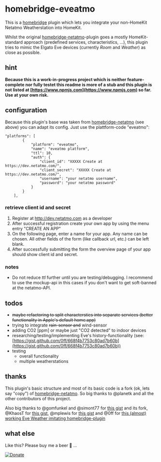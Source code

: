 # homebridge-eveatmo

This is a [homebridge](https://github.com/nfarina/homebridge) plugin which lets you integrate your non-HomeKit Netatmo Weatherstation into HomeKit.

Whilst the original [homebridge-netatmo](https://github.com/planetk/homebridge-netatmo)-plugin goes a mostly HomeKit-standard approach (predefined services, characteristics, ...), this plugin tries to mimic the Elgato Eve devices (currently *Room* and *Weather*) as close as possible. 

## hint
**Because this is a work-in-progress project which is neither feature-complete nor fully testet this readme is more of a stub and this plugin is not listed at [https://www.npmjs.com](https://www.npmjs.com) so far. Use at your own risk.**

## configuration
Because this plugin's base was taken from [homebridge-netatmo](https://github.com/planetk/homebridge-netatmo) (see above) you can adapt its config. Just use the plattform-code "eveatmo":

```
"platforms": [
        {
            "platform": "eveatmo",
            "name": "eveatmo platform",
            "ttl": 10,
            "auth": {
    	        "client_id": "XXXXX Create at https://dev.netatmo.com/",
                "client_secret": "XXXXX Create at https://dev.netatmo.com/",
                "username": "your netatmo username",
                "password": "your netatmo password"
            }
        }
    ],

```

### retrieve client id and secret

1. Register at http://dev.netatmo.com as a developer
2. After successful registration create your own app by using the menu entry "CREATE AN APP"
3. On the following page, enter a name for your app. Any name can be chosen. All other fields of the form (like callback url, etc.) can be left blank.
4. After successfully submitting the form the overview page of your app should show client id and secret.

### notes
- Do not reduce *ttl* further until you are testing/debugging. I recommend to use the mockup-api in this cases if you don't want to get soft-banned at the netatmo-API.


## todos
- <del>maybe refactoring to split characterstics into separate services (better functionality in Apple's default home.app)</del>
- trying to integrate <del>rain-sensor and</del> wind-sensor
- adding CO2 [ppm] or maybe just "CO2 detected" to indoor devices
- researching/testing/implementing Eve's history-functionality (see: [https://gist.github.com/0ff/668f4b7753c80ad7b60b](https://gist.github.com/0ff/668f4b7753c80ad7b60b))
- testing
	- overall functionality
	- multiple weatherstations

## thanks

This plugin's basic structure and most of its basic code is a fork (ok, lets say "copy") of [homebridge-netatmo](https://github.com/planetk/homebridge-netatmo). So big thanks to @planetk and all the other contributors of this project. 

Also big thanks to @gomfunkel and @simont77 for [this gist](https://gist.github.com/gomfunkel/b1a046d729757120907c) and its fork, @KhaosT for [this gist](https://gist.github.com/KhaosT/e365acfd589ce840a403), @mplewis for [this gist](https://gist.github.com/mplewis/def678dc4b6e63a86905) and @0ff for [this (almost) working Eve Weather imitating homebridge-plugin](https://gist.github.com/0ff/668f4b7753c80ad7b60b)

## what else

Like this? Please buy me a beer :beers: ...

[![Donate](https://img.shields.io/badge/Donate-PayPal-blue.svg)](https://www.paypal.me/skroll)

